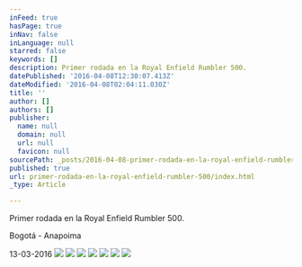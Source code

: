 ```yaml
---
inFeed: true
hasPage: true
inNav: false
inLanguage: null
starred: false
keywords: []
description: Primer rodada en la Royal Enfield Rumbler 500.
datePublished: '2016-04-08T12:30:07.413Z'
dateModified: '2016-04-08T02:04:11.030Z'
title: ''
author: []
authors: []
publisher:
  name: null
  domain: null
  url: null
  favicon: null
sourcePath: _posts/2016-04-08-primer-rodada-en-la-royal-enfield-rumbler-500.md
published: true
url: primer-rodada-en-la-royal-enfield-rumbler-500/index.html
_type: Article

---
```

Primer rodada en la Royal Enfield Rumbler 500\.

Bogotá - Anapoima

13-03-2016
![](https://the-grid-user-content.s3-us-west-2.amazonaws.com/8f44d57c-4c6a-4bc0-b252-b3a5ccd12fe2.jpg)
![](https://the-grid-user-content.s3-us-west-2.amazonaws.com/760702af-bd10-401a-b30f-228eb39a1b4a.jpg)
![](https://the-grid-user-content.s3-us-west-2.amazonaws.com/1a17d192-9bee-478c-8401-5cbdc1b2b733.jpg)
![](https://the-grid-user-content.s3-us-west-2.amazonaws.com/13a50faa-0c39-421a-a848-20333e60e082.jpg)
![](https://the-grid-user-content.s3-us-west-2.amazonaws.com/b2f20146-013b-4306-96d3-9c860cc422ef.jpg)
![](https://the-grid-user-content.s3-us-west-2.amazonaws.com/48f15271-f9ff-4d4f-9c07-613ebdcebc84.jpg)
![](https://the-grid-user-content.s3-us-west-2.amazonaws.com/7de10c8b-72af-410b-b073-daf29dd1cc39.jpg)